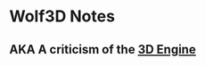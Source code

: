 Wolf3D Notes
===========

AKA A criticism of the [3D Engine](https://github.com/yonsaber/3DGameEngine)
-----------

